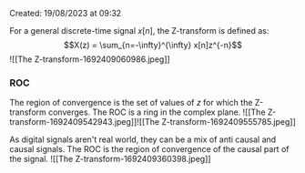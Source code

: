 Created: 19/08/2023 at 09:32

For a general discrete-time signal $x[n]$, the Z-transform is defined as:
$$X(z) = \sum_{n=-\infty}^{\infty} x[n]z^{-n}$$
![[The Z-transform-1692409060986.jpeg]]

### ROC
The region of convergence is the set of values of $z$ for which the Z-transform converges. The ROC is a ring in the complex plane.
![[The Z-transform-1692409542943.jpeg]]![[The Z-transform-1692409555785.jpeg]]

As digital signals aren't real world, they can be a mix of anti causal and causal signals. The ROC is the region of convergence of the causal part of the signal.
![[The Z-transform-1692409360398.jpeg]]